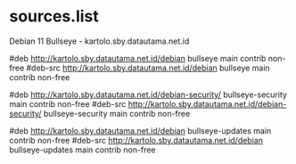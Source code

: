 # sources.list
Debian 11 Bullseye - kartolo.sby.datautama.net.id

#deb http://kartolo.sby.datautama.net.id/debian bullseye main contrib non-free
#deb-src http://kartolo.sby.datautama.net.id/debian bullseye main contrib non-free

#deb http://kartolo.sby.datautama.net.id/debian-security/ bullseye-security main contrib non-free
#deb-src http://kartolo.sby.datautama.net.id/debian-security/ bullseye-security main contrib non-free

#deb http://kartolo.sby.datautama.net.id/debian bullseye-updates main contrib non-free
#deb-src http://kartolo.sby.datautama.net.id/debian bullseye-updates main contrib non-free
